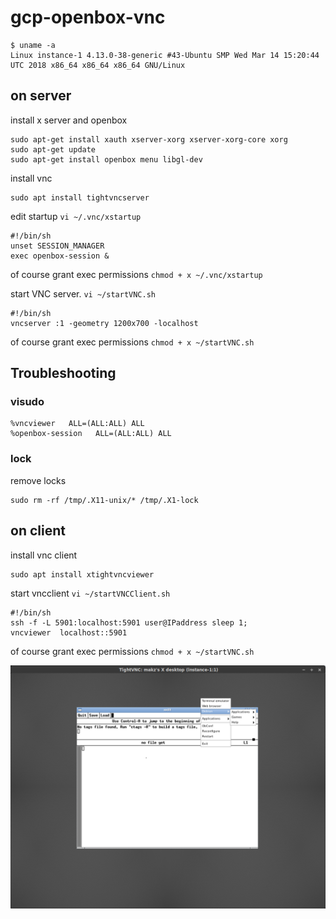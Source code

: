 # gcp-openbox-vnc

```shell
$ uname -a
Linux instance-1 4.13.0-38-generic #43-Ubuntu SMP Wed Mar 14 15:20:44 UTC 2018 x86_64 x86_64 x86_64 GNU/Linux
```
## on server

install x server and openbox

```shell
sudo apt-get install xauth xserver-xorg xserver-xorg-core xorg
sudo apt-get update
sudo apt-get install openbox menu libgl-dev
```

install vnc

```shell
sudo apt install tightvncserver 
```

edit startup `vi ~/.vnc/xstartup`

```shell
#!/bin/sh
unset SESSION_MANAGER
exec openbox-session &
```

of course grant exec permissions `chmod + x ~/.vnc/xstartup`


start VNC server. `vi ~/startVNC.sh`

```shell
#!/bin/sh
vncserver :1 -geometry 1200x700 -localhost
```

of course grant exec permissions `chmod + x ~/startVNC.sh`

## Troubleshooting

### visudo

```
%vncviewer   ALL=(ALL:ALL) ALL
%openbox-session   ALL=(ALL:ALL) ALL
```

### lock

remove locks

```
sudo rm -rf /tmp/.X11-unix/* /tmp/.X1-lock
```
## on client

install vnc client

```
sudo apt install xtightvncviewer
```

start vncclient `vi ~/startVNCClient.sh`

``` shell
#!/bin/sh
ssh -f -L 5901:localhost:5901 user@IPaddress sleep 1;
vncviewer  localhost::5901
```

of course grant exec permissions `chmod + x ~/startVNC.sh`

![Image of xtightvncviewer](incomplete-window.png)